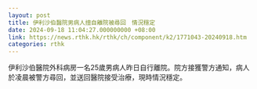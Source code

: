 ```yaml
---
layout: post
title: 伊利沙伯醫院男病人擅自離院被尋回　情況穩定
date: 2024-09-18 11:04:27.000000000 +08:00
link: https://news.rthk.hk/rthk/ch/component/k2/1771043-20240918.htm
categories: rthk
---
```


伊利沙伯醫院外科病房一名25歲男病人昨日自行離院。院方接獲警方通知，病人於凌晨被警方尋回，並送回醫院接受治療，現時情況穩定。
